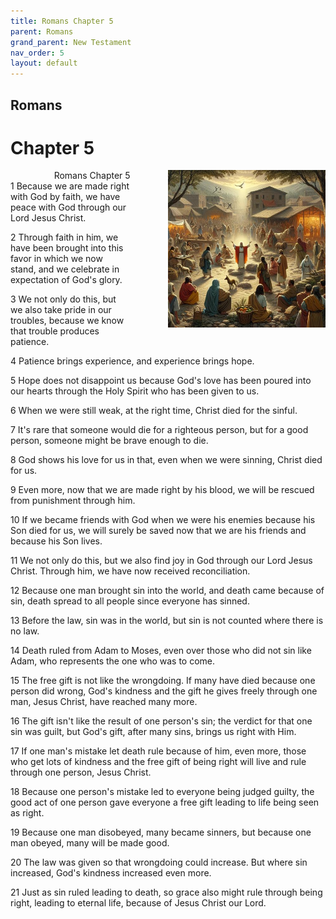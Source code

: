 ```yaml
---
title: Romans Chapter 5
parent: Romans
grand_parent: New Testament
nav_order: 5
layout: default
---
```


## Romans

# Chapter 5

<div style="clear: both; text-align: right;">
    <div style="max-width: 50%; height: auto; float: right; margin: 0 0 10px 10px; padding-left: 10%;">
        <img src="/assets/Image/Romans/500/5.jpg" alt="Romans Chapter 5" class="chapter-image">
    </div>
    <figcaption style="font-size: 14px; text-align: right;">Romans Chapter 5</figcaption>
</div>
1 Because we are made right with God by faith, we have peace with God through our Lord Jesus Christ.

2 Through faith in him, we have been brought into this favor in which we now stand, and we celebrate in expectation of God's glory.

3 We not only do this, but we also take pride in our troubles, because we know that trouble produces patience.

4 Patience brings experience, and experience brings hope.

5 Hope does not disappoint us because God's love has been poured into our hearts through the Holy Spirit who has been given to us.

6 When we were still weak, at the right time, Christ died for the sinful.

7 It's rare that someone would die for a righteous person, but for a good person, someone might be brave enough to die.

8 God shows his love for us in that, even when we were sinning, Christ died for us.

9 Even more, now that we are made right by his blood, we will be rescued from punishment through him.

10 If we became friends with God when we were his enemies because his Son died for us, we will surely be saved now that we are his friends and because his Son lives.

11 We not only do this, but we also find joy in God through our Lord Jesus Christ. Through him, we have now received reconciliation.

12 Because one man brought sin into the world, and death came because of sin, death spread to all people since everyone has sinned.

13 Before the law, sin was in the world, but sin is not counted where there is no law.

14 Death ruled from Adam to Moses, even over those who did not sin like Adam, who represents the one who was to come.

15 The free gift is not like the wrongdoing. If many have died because one person did wrong, God's kindness and the gift he gives freely through one man, Jesus Christ, have reached many more.

16 The gift isn't like the result of one person's sin; the verdict for that one sin was guilt, but God's gift, after many sins, brings us right with Him.

17 If one man's mistake let death rule because of him, even more, those who get lots of kindness and the free gift of being right will live and rule through one person, Jesus Christ.

18 Because one person's mistake led to everyone being judged guilty, the good act of one person gave everyone a free gift leading to life being seen as right.

19 Because one man disobeyed, many became sinners, but because one man obeyed, many will be made good.

20 The law was given so that wrongdoing could increase. But where sin increased, God's kindness increased even more.

21 Just as sin ruled leading to death, so grace also might rule through being right, leading to eternal life, because of Jesus Christ our Lord.


